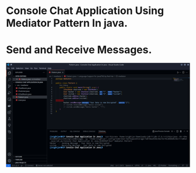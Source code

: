 # Console Chat Application Using Mediator Pattern In java.

# Send and Receive Messages.

![output](output/screenshot.png)

